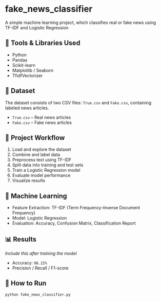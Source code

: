 # fake_news_classifier
A simple machine learning project, which classifies real or fake news using TF-IDF and Logistic Regression

## 🔧 Tools & Libraries Used

- Python
- Pandas
- Scikit-learn
- Matplotlib / Seaborn
- TfidfVectorizer

## 📁 Dataset

The dataset consists of two CSV files: `True.csv` and `Fake.csv`, containing labeled news articles.

- `True.csv` – Real news articles
- `Fake.csv` – Fake news articles

## 🚀 Project Workflow

1. Load and explore the dataset
2. Combine and label data
3. Preprocess text using TF-IDF
4. Split data into training and test sets
5. Train a Logistic Regression model
6. Evaluate model performance
7. Visualize results

## 🧠 Machine Learning

- Feature Extraction: TF-IDF (Term Frequency–Inverse Document Frequency)
- Model: Logistic Regression
- Evaluation: Accuracy, Confusion Matrix, Classification Report

## 📊 Results

*Include this after training the model*
- Accuracy: `98.22%`
- Precision / Recall / F1-score

## 📌 How to Run

```bash
python fake_news_classifier.py
